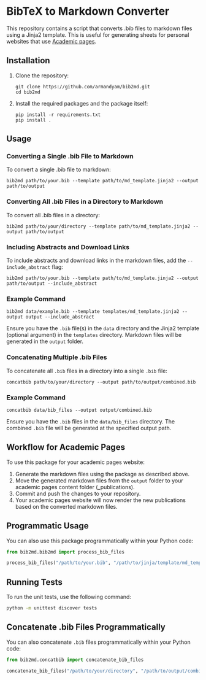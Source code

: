 
# BibTeX to Markdown Converter

This repository contains a script that converts .bib files to markdown files using a Jinja2 template. This is useful for generating sheets for personal websites that use [Academic pages](https://github.com/academicpages/academicpages.github.io).

## Installation

1. Clone the repository:
    ```
    git clone https://github.com/armandyam/bib2md.git
    cd bib2md
    ```

2. Install the required packages and the package itself:
    ```
    pip install -r requirements.txt
    pip install .
    ```

## Usage

### Converting a Single .bib File to Markdown

To convert a single .bib file to markdown:

```
bib2md path/to/your.bib --template path/to/md_template.jinja2 --output path/to/output
```

### Converting All .bib Files in a Directory to Markdown

To convert all .bib files in a directory:

```
bib2md path/to/your/directory --template path/to/md_template.jinja2 --output path/to/output
```

### Including Abstracts and Download Links

To include abstracts and download links in the markdown files, add the `--include_abstract` flag:

```
bib2md path/to/your.bib --template path/to/md_template.jinja2 --output path/to/output --include_abstract
```

### Example Command

```
bib2md data/example.bib --template templates/md_template.jinja2 --output output --include_abstract
```

Ensure you have the `.bib` file(s) in the `data` directory and the Jinja2 template (optional argument) in the `templates` directory. Markdown files will be generated in the `output` folder.

### Concatenating Multiple .bib Files

To concatenate all `.bib` files in a directory into a single `.bib` file:

```
concatbib path/to/your/directory --output path/to/output/combined.bib
```

### Example Command

```
concatbib data/bib_files --output output/combined.bib
```

Ensure you have the `.bib` files in the `data/bib_files` directory. The combined `.bib` file will be generated at the specified output path.

## Workflow for Academic Pages

To use this package for your academic pages website:

1. Generate the markdown files using the package as described above.
2. Move the generated markdown files from the `output` folder to your academic pages content folder (_publications).
3. Commit and push the changes to your repository.
4. Your academic pages website will now render the new publications based on the converted markdown files.

## Programmatic Usage

You can also use this package programmatically within your Python code:

```python
from bib2md.bib2md import process_bib_files

process_bib_files("/path/to/your.bib", "/path/to/jinja/template/md_template.jinja2", "path/to/output", include_abstract=True)
```

## Running Tests

To run the unit tests, use the following command:

```bash
python -m unittest discover tests
```

## Concatenate .bib Files Programmatically

You can also concatenate `.bib` files programmatically within your Python code:

```python
from bib2md.concatbib import concatenate_bib_files

concatenate_bib_files("/path/to/your/directory", "/path/to/output/combined.bib")
```
